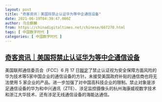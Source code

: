 ```yaml
---
layout: post
title: "奇客资讯｜美国将禁止认证华为等中企通信设备"
date: 2021-06-19T04:39:47.000Z
author: 乌合麒麟
from: https://chinadigitaltimes.net/chinese/667270.html
tags: [ 中国数字时代 ]
categories: [ 中国数字时代 ]
---
```

<!--1624077587000-->
[奇客资讯｜美国将禁止认证华为等中企通信设备](https://chinadigitaltimes.net/chinese/667270.html)
------

<div>
<p>美国联邦通信委员会（FCC）6 月 17 日<a href="https://cn.nikkei.com/politicsaeconomy/politicsasociety/45099-2021-06-18-10-11-17.html">敲定</a>了禁止认证视为安全保障方面风险的华为技术等5家中国企业的通信设备的方针。未接受美国政府补贴的通信商也将无法使用 5 家企业的产品。进一步加强了对中国高科技企业的限制。禁止对象是涉足通信设备的华为和中兴通讯（ZTE）、涉足监控摄像头的杭州海康威视数字技术和浙江大华技术、还有涉足无线通信设备的海能达通信。</p>
</div>
